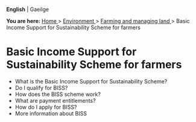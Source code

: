 **English** |  Gaeilge 

**You are here:** [ Home ](/en/) > [ Environment ](/en/environment/) > [
Farming and managing land ](/en/environment/land/) > Basic Income Support for
Sustainability Scheme for farmers

#  Basic Income Support for Sustainability Scheme for farmers

  * What is the Basic Income Support for Sustainability Scheme? 
  * Do I qualify for BISS? 
  * How does the BISS scheme work? 
  * What are payment entitlements? 
  * How do I apply for BISS? 
  * More information about BISS 
